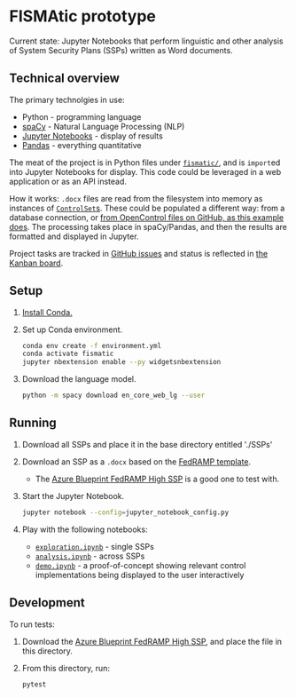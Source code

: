 # FISMAtic prototype

Current state: Jupyter Notebooks that perform linguistic and other analysis of System Security Plans (SSPs) written as Word documents.

## Technical overview

The primary technolgies in use:

- Python - programming language
- [spaCy](https://spacy.io/) - Natural Language Processing (NLP)
- [Jupyter Notebooks](https://jupyter.org/) - display of results
- [Pandas](https://pandas.pydata.org/) - everything quantitative

The meat of the project is in Python files under [`fismatic/`](../fismatic), and is `import`ed into Jupyter Notebooks for display. This code could be leveraged in a web application or as an API instead.

How it works: `.docx` files are read from the filesystem into memory as instances of [`ControlSet`s](../fismatic/control_set.py). These could be populated a different way: from a database connection, or [from OpenControl files on GitHub, as this example does](https://github.com/uscensusbureau/fismatic/pull/42). The processing takes place in spaCy/Pandas, and then the results are formatted and displayed in Jupyter.

Project tasks are tracked in [GitHub issues](https://github.com/uscensusbureau/fismatic/issues) and status is reflected in [the Kanban board](https://github.com/uscensusbureau/fismatic/projects/1).

## Setup

1. [Install Conda.](https://docs.conda.io/projects/conda/en/latest/user-guide/install/index.html)
1. Set up Conda environment.

   ```sh
   conda env create -f environment.yml
   conda activate fismatic
   jupyter nbextension enable --py widgetsnbextension
   ```

1. Download the language model.

   ```sh
   python -m spacy download en_core_web_lg --user
   ```

## Running

1. Download all SSPs and place it in the base directory entitled './SSPs'
1. Download an SSP as a `.docx` based on the [FedRAMP template](https://www.fedramp.gov/templates/).
   - The [Azure Blueprint FedRAMP High SSP](https://www.microsoft.com/en-us/trustcenter/compliance/fedramp) is a good one to test with.
1. Start the Jupyter Notebook.

   ```sh
   jupyter notebook --config=jupyter_notebook_config.py
   ```

1. Play with the following notebooks:
   - [`exploration.ipynb`](http://localhost:8888/notebooks/exploration.ipynb) - single SSPs
   - [`analysis.ipynb`](http://localhost:8888/notebooks/analysis.ipynb) - across SSPs
   - [`demo.ipynb`](http://localhost:8888/notebooks/demo.ipynb) - a proof-of-concept showing relevant control implementations being displayed to the user interactively

## Development

To run tests:

1. Download the [Azure Blueprint FedRAMP High SSP](https://www.microsoft.com/en-us/trustcenter/compliance/fedramp), and place the file in this directory.
1. From this directory, run:

   ```sh
   pytest
   ```
